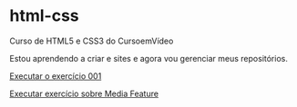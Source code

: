 # html-css
 Curso de HTML5 e CSS3 do CursoemVídeo

 Estou aprendendo a criar e sites e agora vou gerenciar meus repositórios.

 <a href="https://luisgarduci.github.io/html-css/exercícios/ex001"> Executar o exercício 001

 <a href="https://luisgarduci.github.io/html-css/exercícios/ex024/mq002"> Executar exercício sobre Media Feature
